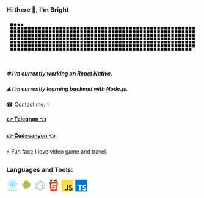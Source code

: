 ### Hi there 👋, I'm Bright

<img src="images/github-user-contribution.svg" alt="react" />
<p>
<h5>❄ I’m currently working on React Native.</h5>
<h5>⛰︎ I’m currently learning backend with Node.js.</h5>
</p>

☎ Contact me: ☟

   <h4><strong><a href="https://t.me/BrightKieu">👉 Telegram 👈</a></strong></h4>
   <h4><strong><a href="https://codecanyon.net/user/brightteam">👉 Codecanyon 👈</a></strong></h4>
 
⚡ Fun fact: I love video game and travel.

<picture>
  <source media="(prefers-color-scheme: dark)" srcset="https://raw.githubusercontent.com/kbqdev/kbqdev/output/github-contribution-grid-snake-dark.svg">
  <source media="(prefers-color-scheme: light)" srcset="https://raw.githubusercontent.com/kbqdev/kbqdev/output/github-contribution-grid-snake.svg">
<!--   <img alt="github contribution grid snake animation" src="https://raw.githubusercontent.com/kbqdev/kbqdev/output/github-contribution-grid-snake.svg"> -->
</picture>

### Languages and Tools:
<p align="left">
<img src="https://raw.githubusercontent.com/devicons/devicon/master/icons/react/react-original-wordmark.svg" alt="react" width="32" height="32"/>
<img src="https://raw.githubusercontent.com/devicons/devicon/master/icons/android/android-original-wordmark.svg" alt="android" width="32" height="32"/>
<img src="https://raw.githubusercontent.com/devicons/devicon/master/icons/electron/electron-original.svg" alt="electron" width="32" height="32"/>
<img src="https://raw.githubusercontent.com/devicons/devicon/master/icons/html5/html5-original-wordmark.svg" alt="html5" width="32" height="32"/>
<img src="https://raw.githubusercontent.com/devicons/devicon/master/icons/javascript/javascript-original.svg" alt="javascript" width="32" height="32"/>
<img src="https://raw.githubusercontent.com/devicons/devicon/master/icons/typescript/typescript-original.svg" alt="typescript" width="32" height="32"/>
</p>
